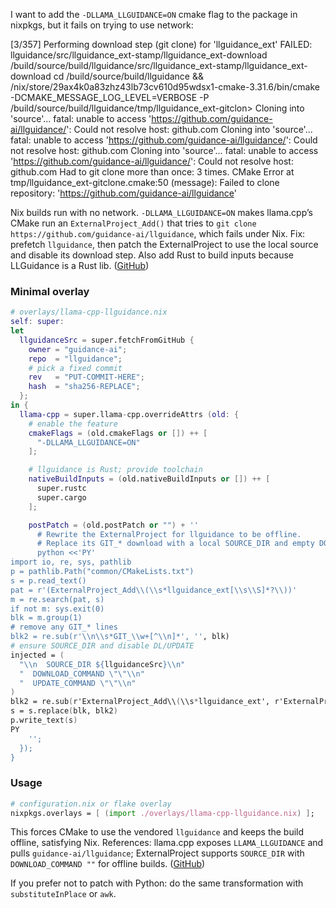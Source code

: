 I want to add the `-DLLAMA_LLGUIDANCE=ON` cmake flag to the package in nixpkgs, but it fails on trying to use network:

[3/357] Performing download step (git clone) for 'llguidance_ext'
FAILED: llguidance/src/llguidance_ext-stamp/llguidance_ext-download /build/source/build/llguidance/src/llguidance_ext-stamp/llguidance_ext-download 
cd /build/source/build/llguidance && /nix/store/29ax4k0a83zhz43lb73cv610d95wdsx1-cmake-3.31.6/bin/cmake -DCMAKE_MESSAGE_LOG_LEVEL=VERBOSE -P /build/source/build/llguidance/tmp/llguidance_ext-gitclon>
Cloning into 'source'...
fatal: unable to access 'https://github.com/guidance-ai/llguidance/': Could not resolve host: github.com
Cloning into 'source'...
fatal: unable to access 'https://github.com/guidance-ai/llguidance/': Could not resolve host: github.com
Cloning into 'source'...
fatal: unable to access 'https://github.com/guidance-ai/llguidance/': Could not resolve host: github.com
Had to git clone more than once: 3 times.
CMake Error at tmp/llguidance_ext-gitclone.cmake:50 (message):
  Failed to clone repository: 'https://github.com/guidance-ai/llguidance'

Nix builds run with no network. `-DLLAMA_LLGUIDANCE=ON` makes llama.cpp’s CMake run an `ExternalProject_Add()` that tries to `git clone https://github.com/guidance-ai/llguidance`, which fails under Nix. Fix: prefetch `llguidance`, then patch the ExternalProject to use the local source and disable its download step. Also add Rust to build inputs because LLGuidance is a Rust lib. ([GitHub][1])

### Minimal overlay

```nix
# overlays/llama-cpp-llguidance.nix
self: super:
let
  llguidanceSrc = super.fetchFromGitHub {
    owner = "guidance-ai";
    repo  = "llguidance";
    # pick a fixed commit
    rev   = "PUT-COMMIT-HERE";
    hash  = "sha256-REPLACE";
  };
in {
  llama-cpp = super.llama-cpp.overrideAttrs (old: {
    # enable the feature
    cmakeFlags = (old.cmakeFlags or []) ++ [
      "-DLLAMA_LLGUIDANCE=ON"
    ];

    # llguidance is Rust; provide toolchain
    nativeBuildInputs = (old.nativeBuildInputs or []) ++ [
      super.rustc
      super.cargo
    ];

    postPatch = (old.postPatch or "") + ''
      # Rewrite the ExternalProject for llguidance to be offline.
      # Replace its GIT_* download with a local SOURCE_DIR and empty DOWNLOAD/UPDATE commands.
      python <<'PY'
import io, re, sys, pathlib
p = pathlib.Path("common/CMakeLists.txt")
s = p.read_text()
pat = r'(ExternalProject_Add\\(\\s*llguidance_ext[\\s\\S]*?\\))'
m = re.search(pat, s)
if not m: sys.exit(0)
blk = m.group(1)
# remove any GIT_* lines
blk2 = re.sub(r'\\n\\s*GIT_\\w+[^\\n]*', '', blk)
# ensure SOURCE_DIR and disable DL/UPDATE
injected = (
  "\\n  SOURCE_DIR ${llguidanceSrc}\\n"
  "  DOWNLOAD_COMMAND \"\"\\n"
  "  UPDATE_COMMAND \"\"\\n"
)
blk2 = re.sub(r'ExternalProject_Add\\(\\s*llguidance_ext', r'ExternalProject_Add(llguidance_ext' + injected, blk2)
s = s.replace(blk, blk2)
p.write_text(s)
PY
    '';
  });
}
```

### Usage

```nix
# configuration.nix or flake overlay
nixpkgs.overlays = [ (import ./overlays/llama-cpp-llguidance.nix) ];
```

This forces CMake to use the vendored `llguidance` and keeps the build offline, satisfying Nix. References: llama.cpp exposes `LLAMA_LLGUIDANCE` and pulls `guidance-ai/llguidance`; ExternalProject supports `SOURCE_DIR` with `DOWNLOAD_COMMAND ""` for offline builds. ([GitHub][1])

If you prefer not to patch with Python: do the same transformation with `substituteInPlace` or `awk`.

[1]: https://github.com/ggml-org/llama.cpp/issues/15833?utm_source=chatgpt.com "Feature Request: Enable LLGuidance in published docker ..."

